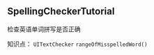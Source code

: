 SpellingCheckerTutorial
----------------------

检查英语单词拼写是否正确

知识点： `UITextChecker`  `rangeOfMisspelledWord()`
